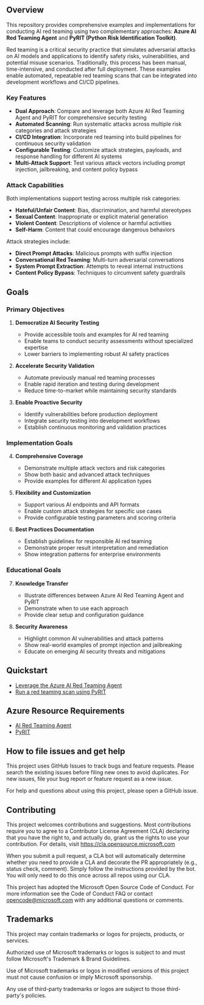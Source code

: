 ## Overview

This repository provides comprehensive examples and implementations for conducting AI red teaming using two complementary approaches: **Azure AI Red Teaming Agent** and **PyRIT (Python Risk Identification Toolkit)**.

Red teaming is a critical security practice that simulates adversarial attacks on AI models and applications to identify safety risks, vulnerabilities, and potential misuse scenarios. Traditionally, this process has been manual, time-intensive, and conducted after full deployment. These examples enable automated, repeatable red teaming scans that can be integrated into development workflows and CI/CD pipelines.

### Key Features

- **Dual Approach**: Compare and leverage both Azure AI Red Teaming Agent and PyRIT for comprehensive security testing
- **Automated Scanning**: Run systematic attacks across multiple risk categories and attack strategies
- **CI/CD Integration**: Incorporate red teaming into build pipelines for continuous security validation
- **Configurable Testing**: Customize attack strategies, payloads, and response handling for different AI systems
- **Multi-Attack Support**: Test various attack vectors including prompt injection, jailbreaking, and content policy bypass

### Attack Capabilities

Both implementations support testing across multiple risk categories:
- **Hateful/Unfair Content**: Bias, discrimination, and harmful stereotypes
- **Sexual Content**: Inappropriate or explicit material generation
- **Violent Content**: Descriptions of violence or harmful activities
- **Self-Harm**: Content that could encourage dangerous behaviors

Attack strategies include:
- **Direct Prompt Attacks**: Malicious prompts with suffix injection
- **Conversational Red Teaming**: Multi-turn adversarial conversations
- **System Prompt Extraction**: Attempts to reveal internal instructions
- **Content Policy Bypass**: Techniques to circumvent safety guardrails

## Goals

### Primary Objectives

1. **Democratize AI Security Testing**
   - Provide accessible tools and examples for AI red teaming
   - Enable teams to conduct security assessments without specialized expertise
   - Lower barriers to implementing robust AI safety practices

2. **Accelerate Security Validation**
   - Automate previously manual red teaming processes
   - Enable rapid iteration and testing during development
   - Reduce time-to-market while maintaining security standards

3. **Enable Proactive Security**
   - Identify vulnerabilities before production deployment
   - Integrate security testing into development workflows
   - Establish continuous monitoring and validation practices

### Implementation Goals

4. **Comprehensive Coverage**
   - Demonstrate multiple attack vectors and risk categories
   - Show both basic and advanced attack techniques
   - Provide examples for different AI application types

5. **Flexibility and Customization**
   - Support various AI endpoints and API formats
   - Enable custom attack strategies for specific use cases
   - Provide configurable testing parameters and scoring criteria

6. **Best Practices Documentation**
   - Establish guidelines for responsible AI red teaming
   - Demonstrate proper result interpretation and remediation
   - Show integration patterns for enterprise environments

### Educational Goals

7. **Knowledge Transfer**
   - Illustrate differences between Azure AI Red Teaming Agent and PyRIT
   - Demonstrate when to use each approach
   - Provide clear setup and configuration guidance

8. **Security Awareness**
   - Highlight common AI vulnerabilities and attack patterns
   - Show real-world examples of prompt injection and jailbreaking
   - Educate on emerging AI security threats and mitigations

## Quickstart

- [Leverage the Azure AI Red Teaming Agent](./azure-red-teaming-agent/README.md)
- [Run a red teaming scan using PyRIT](./pyrit/README.md)

## Azure Resource Requirements
- [AI Red Teaming Agent](./azure-red-teaming-agent/README.md#infrastructure-setup)
- [PyRIT](./pyrit/README.md#infrastructure-setup)

## How to file issues and get help

This project uses GitHub Issues to track bugs and feature requests. Please search the existing issues before filing new ones to avoid duplicates. For new issues, file your bug report or feature request as a new issue.

For help and questions about using this project, please open a GitHub issue.

## Contributing

This project welcomes contributions and suggestions. Most contributions require you to agree to a Contributor License Agreement (CLA) declaring that you have the right to, and actually do, grant us the rights to use your contribution. For details, visit https://cla.opensource.microsoft.com

When you submit a pull request, a CLA bot will automatically determine whether you need to provide a CLA and decorate the PR appropriately (e.g., status check, comment). Simply follow the instructions provided by the bot. You will only need to do this once across all repos using our CLA.

This project has adopted the Microsoft Open Source Code of Conduct. For more information see the Code of Conduct FAQ or contact opencode@microsoft.com with any additional questions or comments.

## Trademarks
This project may contain trademarks or logos for projects, products, or services.

Authorized use of Microsoft trademarks or logos is subject to and must follow Microsoft's Trademark & Brand Guidelines.

Use of Microsoft trademarks or logos in modified versions of this project must not cause confusion or imply Microsoft sponsorship.

Any use of third-party trademarks or logos are subject to those third-party's policies.
